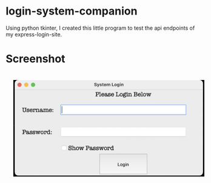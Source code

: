 # login-system-companion
Using python tkinter, I created this little program to test the api endpoints of my express-login-site. 


Screenshot
===========
<img src="screenshots/main-screen.png" style="margin:20px">
